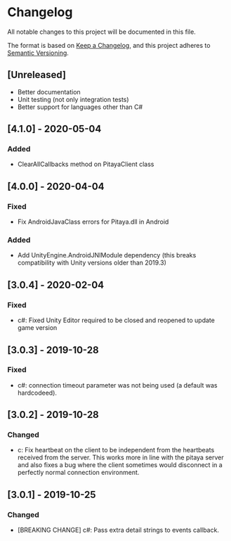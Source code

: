 # Changelog
All notable changes to this project will be documented in this file.

The format is based on [Keep a Changelog](https://keepachangelog.com/en/1.0.0/),
and this project adheres to [Semantic Versioning](https://semver.org/spec/v2.0.0.html).

## [Unreleased]
- Better documentation
- Unit testing (not only integration tests)
- Better support for languages other than C#

## [4.1.0] - 2020-05-04
### Added
- ClearAllCallbacks method on PitayaClient class

## [4.0.0] - 2020-04-04
### Fixed
- Fix AndroidJavaClass errors for Pitaya.dll in Android

### Added
- Add UnityEngine.AndroidJNIModule dependency (this breaks compatibility with Unity versions older than 2019.3)

## [3.0.4] - 2020-02-04
### Fixed
- c#: Fixed Unity Editor required to be closed and reopened to update game version

## [3.0.3] - 2019-10-28
### Fixed
- c#: connection timeout parameter was not being used (a default was hardcodeed).

## [3.0.2] - 2019-10-28
### Changed
- c: Fix heartbeat on the client to be independent from the heartbeats received from the server. This works more in line with the pitaya server and also fixes a bug where the client sometimes would disconnect in a perfectly normal connection environment.

## [3.0.1] - 2019-10-25
### Changed
- [BREAKING CHANGE] c#: Pass extra detail strings to events callback.

